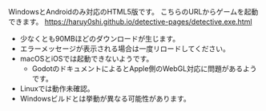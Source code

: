 WindowsとAndroidのみ対応のHTML5版です。
こちらのURLからゲームを起動できます。
https://haruy0shi.github.io/detective-pages/detective.exe.html

- 少なくとも90MBほどのダウンロードが生じます。
- エラーメッセージが表示される場合は一度リロードしてください。
- macOSとiOSでは起動できないようです。
  - GodotのドキュメントによるとApple側のWebGL対応に問題があるようです。
- Linuxでは動作未確認。
- Windowsビルドとは挙動が異なる可能性があります。
